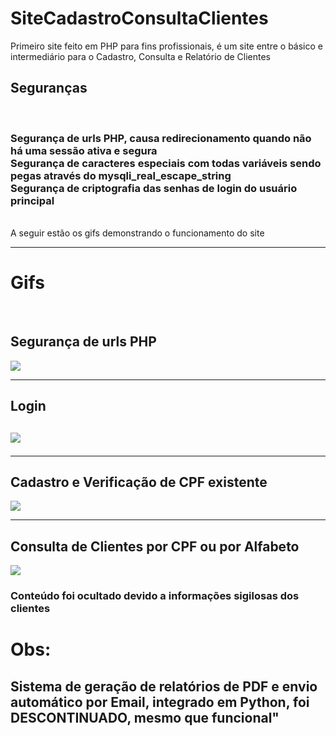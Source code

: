 # SiteCadastroConsultaClientes
Primeiro site feito em PHP para fins profissionais, é um site entre o básico e intermediário para o Cadastro, Consulta e Relatório de Clientes
<br>
<h2>Seguranças</h2><br><h3>
  Segurança de urls PHP, causa redirecionamento quando não há uma sessão ativa e segura
  <br>
  Segurança de caracteres especiais com todas variáveis sendo pegas através do mysqli_real_escape_string
  <br>
  Segurança de criptografia das senhas de login do usuário principal
  </h3>
<br>
A seguir estão os gifs demonstrando o funcionamento do site 
<hr>
<h1>Gifs</h1>
<br>
  <h2>Segurança de urls PHP</h2>
  <img src="https://user-images.githubusercontent.com/72174813/135695438-0530389d-076d-4d18-8f06-99fde8d9d69c.gif">
  <hr>
  <h2>Login<h2>
  <img src="https://user-images.githubusercontent.com/72174813/135695911-720a00f1-998e-43bb-93d0-6ac8abc91351.gif">
  <hr>
  <h2>Cadastro e Verificação de CPF existente</h2>
  <img src="https://user-images.githubusercontent.com/72174813/135726869-1a9ff75f-3a84-4a56-9b9b-c991ea287a61.gif">
  <hr>
  <h2>Consulta de Clientes por CPF ou por Alfabeto</h2>
  <img src="https://user-images.githubusercontent.com/72174813/135695324-3929540f-5646-470f-a3ce-4da47a90c7fa.gif">
  <h3>Conteúdo foi ocultado devido a informações sigilosas dos clientes
  
  
  <h1>Obs:</h1>
  <h2>Sistema de geração de relatórios de PDF e envio automático por Email, integrado em Python, foi DESCONTINUADO, mesmo que funcional"
